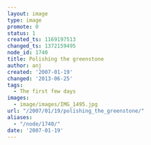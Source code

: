 ```yaml
---
layout: image
type: image
promote: 0
status: 1
created_ts: 1169197513
changed_ts: 1372159495
node_id: 1740
title: Polishing the greenstone
author: anj
created: '2007-01-19'
changed: '2013-06-25'
tags:
  - The first few days
images:
  - image/images/IMG_1495.jpg
url: "/2007/01/19/polishing_the_greenstone/"
aliases:
  - "/node/1740/"
date: '2007-01-19'
---
```


